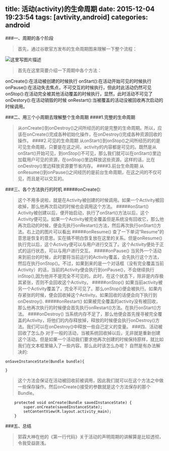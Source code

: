 title: 活动(activity)的生命周期
date: 2015-12-04 19:23:54
tags: [avtivity,android]
categories: android
---
###一、周期的各个阶段
>首先，通过谷歌官方发布的生命周期图来理解一下整个流程：

![这里写图片描述](http://img.blog.csdn.net/20150712105521969)

>首先在这里简要介绍一下周期中各个方法：
>
 onCreate():在活动被创建的时候执行 
 onStart():在活动开始可见的时候执行
onPause():在活动失去焦点，不可交互的时候执行，但此时此活动仍然可见
onStop():在活动完全被其他活动覆盖的时候执行，显然，此时活动不可见了 
onDestory():在活动销毁的时候
onRestart():当被覆盖的活动没被回收再次启动的时候调用。

###二、用三个小周期去理解整个生命周期
####1.完整的生命周期
>从onCreate()到onDestroy()之间所经历的的是完整的生命周期。所以，应该在onCreate()完成各种初始化操作，在onDestroy()完成各种资源回收的操作。
####2.可见的生命周期
>从onStart()到onStop()之间所经历的的是可见生命周期，只要是在这之间，activity的内容都是可见的。既然是从onStart()开始可见，到onStop()不可见，那么我们就可以在onStart()里边加载用户可见的资源，在onStop()里边释放这些资源。这样的话，比在onDestroy()里边释放资源要节省内存。
####3.前台生命周期
>从onResume()到onPause()之间经历的是前台生命周期，在这之间的不仅可见，而且是可以交互的。

###三、各个方法执行的时机
#####onCreate():
>这个不用多说啦，就是在Activity被创建的时候调用。如果一个Activity被回收掉，那么他再次启动的时候也会调用这个方法。
#####onStart()
>Activity被创建以后，便开始启动，执行了onStart()方法以后，这个Activity便可见。如果一个Activity被完全覆盖但是系统没有回收它，那么他再次启动的时候，便会先执行onRestart()方法，然后再次执行onStart()方法。右上边的图片可以看出
#####onResume()
>查了一下单词“Resume”的意思是恢复的意思。实在搞不明白恢复放在这里的关系。但是onResume()执行完以后，这个Activity便可以与用户进行交互了。这个Activity便处于正式的运行状态，可以与用户进行交互。
#####onPause()
>当另外一个活动来到前台的时候，此时要将当前运行的Activity覆盖，会先执行这个方法，然后在执行onStop()。不过，如果到来的是一个对话框（没有完全覆盖当前Activity）的话，当前的Activity便会执行到onPause()，不会继续执行inStop(),因为他并不是完全不可见的。此时，在这个状态下，除非是内存极其紧张，否则不会回收这个Activity。
#####onStop()
>如果当前activity被另一个Activity覆盖了，完全不可见了。那么onStop()便会被执行。如果内存紧张的时候，便会回收掉这个Activity。如果回收的话便会向下执行到onDestroy().
#####onRestart()
>如果被完全覆盖的activity没有被回收，那么他再次执行的时候便会首先执行onRestart()方法。在执行onStart()方法。
####onDestroy()
>当系统内存不足了，那么他便会首先搜寻被完全覆盖的Activity，将他们的内存释放掉，释放的时候便会执行onDestroy()方法。我们可以在onDestroy()中释放一些自己定义的变量。
###四、活动被回收了怎么办
>对于一般的活动，当被系统回收掉以后，无非就是重新创建这个活动。但是如果一个活动我们要求他再次创建的时候保持原样，就比如我们在文本框里输入了一些内容。那么此时该怎么办呢？
>自然是有办法解决的:

```
onSaveInstanceState(Bundle bundle){
	
}
```
>这个方法会保证在活动被回收前被调用，因此我们就可以在这个方法之中做一些保存操作。然后onCreate()接受的参数就是这个方法保存的那个Bundle。

```
    protected void onCreate(Bundle savedInstanceState) {
        super.onCreate(savedInstanceState);
        setContentView(R.layout.activity_main);
    }
```
###五、总结
>郭霖大神在他的《第一行代码》关于活动的声明周期的讲解算是比较透彻，令我受益匪浅。
